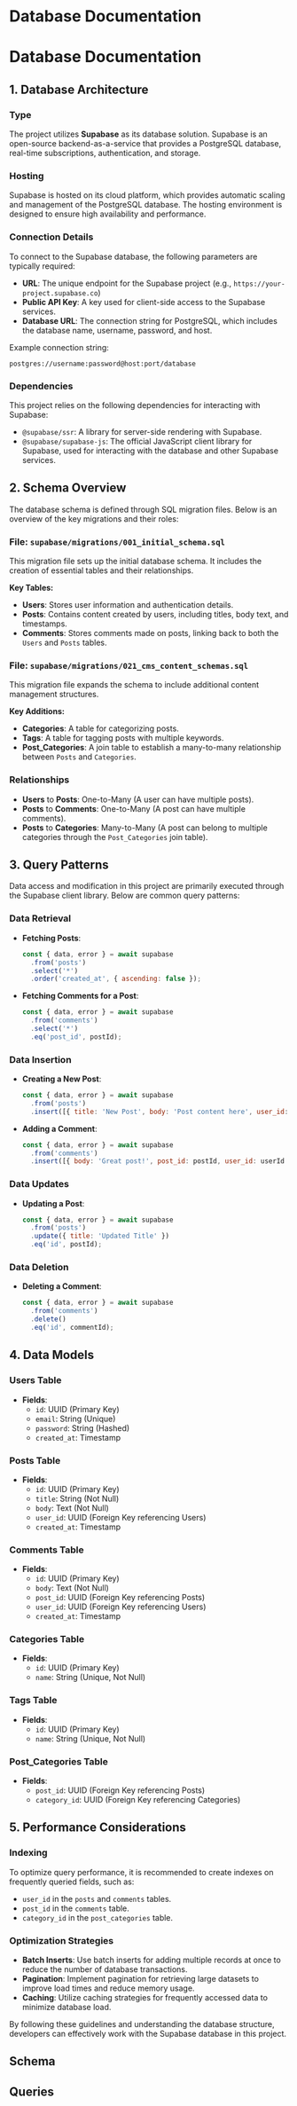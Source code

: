 # Database Documentation

# Database Documentation

## 1. Database Architecture

### Type
The project utilizes **Supabase** as its database solution. Supabase is an open-source backend-as-a-service that provides a PostgreSQL database, real-time subscriptions, authentication, and storage.

### Hosting
Supabase is hosted on its cloud platform, which provides automatic scaling and management of the PostgreSQL database. The hosting environment is designed to ensure high availability and performance.

### Connection Details
To connect to the Supabase database, the following parameters are typically required:

- **URL**: The unique endpoint for the Supabase project (e.g., `https://your-project.supabase.co`)
- **Public API Key**: A key used for client-side access to the Supabase services.
- **Database URL**: The connection string for PostgreSQL, which includes the database name, username, password, and host.

Example connection string:
```
postgres://username:password@host:port/database
```

### Dependencies
This project relies on the following dependencies for interacting with Supabase:

- `@supabase/ssr`: A library for server-side rendering with Supabase.
- `@supabase/supabase-js`: The official JavaScript client library for Supabase, used for interacting with the database and other Supabase services.

## 2. Schema Overview

The database schema is defined through SQL migration files. Below is an overview of the key migrations and their roles:

### File: `supabase/migrations/001_initial_schema.sql`
This migration file sets up the initial database schema. It includes the creation of essential tables and their relationships. 

**Key Tables:**
- **Users**: Stores user information and authentication details.
- **Posts**: Contains content created by users, including titles, body text, and timestamps.
- **Comments**: Stores comments made on posts, linking back to both the `Users` and `Posts` tables.

### File: `supabase/migrations/021_cms_content_schemas.sql`
This migration file expands the schema to include additional content management structures. 

**Key Additions:**
- **Categories**: A table for categorizing posts.
- **Tags**: A table for tagging posts with multiple keywords.
- **Post_Categories**: A join table to establish a many-to-many relationship between `Posts` and `Categories`.

### Relationships
- **Users** to **Posts**: One-to-Many (A user can have multiple posts).
- **Posts** to **Comments**: One-to-Many (A post can have multiple comments).
- **Posts** to **Categories**: Many-to-Many (A post can belong to multiple categories through the `Post_Categories` join table).

## 3. Query Patterns

Data access and modification in this project are primarily executed through the Supabase client library. Below are common query patterns:

### Data Retrieval
- **Fetching Posts**: 
  ```javascript
  const { data, error } = await supabase
    .from('posts')
    .select('*')
    .order('created_at', { ascending: false });
  ```

- **Fetching Comments for a Post**:
  ```javascript
  const { data, error } = await supabase
    .from('comments')
    .select('*')
    .eq('post_id', postId);
  ```

### Data Insertion
- **Creating a New Post**:
  ```javascript
  const { data, error } = await supabase
    .from('posts')
    .insert([{ title: 'New Post', body: 'Post content here', user_id: userId }]);
  ```

- **Adding a Comment**:
  ```javascript
  const { data, error } = await supabase
    .from('comments')
    .insert([{ body: 'Great post!', post_id: postId, user_id: userId }]);
  ```

### Data Updates
- **Updating a Post**:
  ```javascript
  const { data, error } = await supabase
    .from('posts')
    .update({ title: 'Updated Title' })
    .eq('id', postId);
  ```

### Data Deletion
- **Deleting a Comment**:
  ```javascript
  const { data, error } = await supabase
    .from('comments')
    .delete()
    .eq('id', commentId);
  ```

## 4. Data Models

### Users Table
- **Fields**:
  - `id`: UUID (Primary Key)
  - `email`: String (Unique)
  - `password`: String (Hashed)
  - `created_at`: Timestamp

### Posts Table
- **Fields**:
  - `id`: UUID (Primary Key)
  - `title`: String (Not Null)
  - `body`: Text (Not Null)
  - `user_id`: UUID (Foreign Key referencing Users)
  - `created_at`: Timestamp

### Comments Table
- **Fields**:
  - `id`: UUID (Primary Key)
  - `body`: Text (Not Null)
  - `post_id`: UUID (Foreign Key referencing Posts)
  - `user_id`: UUID (Foreign Key referencing Users)
  - `created_at`: Timestamp

### Categories Table
- **Fields**:
  - `id`: UUID (Primary Key)
  - `name`: String (Unique, Not Null)

### Tags Table
- **Fields**:
  - `id`: UUID (Primary Key)
  - `name`: String (Unique, Not Null)

### Post_Categories Table
- **Fields**:
  - `post_id`: UUID (Foreign Key referencing Posts)
  - `category_id`: UUID (Foreign Key referencing Categories)

## 5. Performance Considerations

### Indexing
To optimize query performance, it is recommended to create indexes on frequently queried fields, such as:
- `user_id` in the `posts` and `comments` tables.
- `post_id` in the `comments` table.
- `category_id` in the `post_categories` table.

### Optimization Strategies
- **Batch Inserts**: Use batch inserts for adding multiple records at once to reduce the number of database transactions.
- **Pagination**: Implement pagination for retrieving large datasets to improve load times and reduce memory usage.
- **Caching**: Utilize caching strategies for frequently accessed data to minimize database load.

By following these guidelines and understanding the database structure, developers can effectively work with the Supabase database in this project.

## Schema



## Queries

